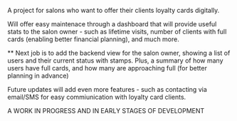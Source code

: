 A project for salons who want to offer their clients loyalty cards digitally.

Will offer easy maintenace through a dashboard that will provide useful stats to the salon owner - such as lifetime visits, number of clients with full cards (enabling better financial planning), and much more.

** Next job is to add the backend view for the salon owner, showing a list of users and their current status with stamps. Plus, a summary of how many users have full cards, and how many are approaching full (for better planning in advance)

Future updates will add even more features - such as contacting via email/SMS for easy commiunication with loyalty card clients.

A WORK IN PROGRESS AND IN EARLY STAGES OF DEVELOPMENT